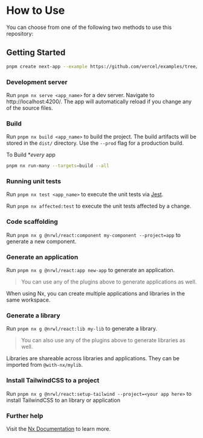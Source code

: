 # How to Use

You can choose from one of the following two methods to use this repository:

## Getting Started

```bash
pnpm create next-app --example https://github.com/vercel/examples/tree/main/solutions/nx-monorepo nx-monorepo
```

### Development server

Run `pnpm nx serve <app_name>` for a dev server. Navigate to http://localhost:4200/. The app will automatically reload if you change any of the source files.

### Build

Run `pnpm nx build <app_name>` to build the project. The build artifacts will be stored in the `dist/` directory. Use the `--prod` flag for a production build.

To Build \*_every_ app

```bash
pnpm nx run-many --targets=build --all

```

### Running unit tests

Run `pnpm nx test <app_name>` to execute the unit tests via [Jest](https://jestjs.io).

Run `pnpm nx affected:test` to execute the unit tests affected by a change.

### Code scaffolding

Run `pnpm nx g @nrwl/react:component my-component --project=app` to generate a new component.

### Generate an application

Run `pnpm nx g @nrwl/react:app new-app` to generate an application.

> You can use any of the plugins above to generate applications as well.

When using Nx, you can create multiple applications and libraries in the same workspace.

### Generate a library

Run `pnpm nx g @nrwl/react:lib my-lib` to generate a library.

> You can also use any of the plugins above to generate libraries as well.

Libraries are shareable across libraries and applications. They can be imported from `@with-nx/mylib`.

### Install TailwindCSS to a project

Run `pnpm nx g @nrwl/react:setup-tailwind --project=<your app here>` to install TailwindCSS to an library or application

### Further help

Visit the [Nx Documentation](https://nx.dev) to learn more.

```

```

